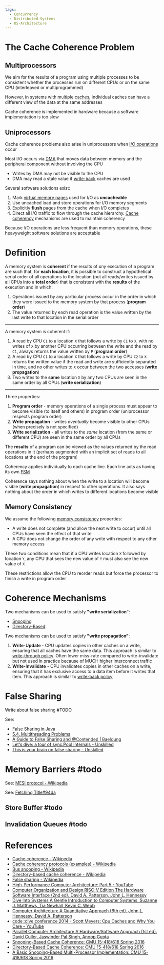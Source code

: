 ```yaml
---
tags:
  - Concurrency
  - Distributed-Systems
  - OS-Architecture
---
```


# The Cache Coherence Problem

## Multiprocessors

We aim for the results of a program using multiple processes to be consistent whether the processes run on different CPUs or on the same CPU (interleaved or multiprogrammed)

However, in systems with multiple [caches](Cache%20Memory.md), individual caches can have a different view of the data at the same addresses

Cache coherence is implemented in hardware because a software implementation is too slow

## Uniprocessors

Cache coherence problems also arise in uniprocessors when [I/O operations](Input-Output%20Devices.md) occur

Most I/O occurs via [DMA](Input-Output%20Devices.md#Direct%20Memory%20Access%20(DMA)) that moves data between memory and the peripheral component without involving the CPU

- Writes by DMA may not be visible to the CPU
- DMA may read a stale value if [write-back](Cache%20Memory.md#Write-Back) caches are used

Several software solutions exist:

1. Mark [virtual memory pages](Virtual%20Memory.md) used for I/O as **uncacheable**
2. Use uncached load and store operations for I/O memory segments
3. Explicitly **flush** pages from the cache when I/O completes
4. Direct all I/O traffic to flow through the cache hierarchy. [Cache coherency](Cache%20Coherency.md) mechanisms are used to maintain coherency

Because I/O operations are less frequent than memory operations, these heavyweight software solutions are acceptable

# Definition

A memory system is **coherent** if the results of *any* execution of a program are such that, for **each location**, it is possible to construct a hypothetical serial order of all operations to the location (put all reads/writes issued by all CPUs into a **total order**) that is consistent with the **results** of the execution and in which:

1. Operations issued by any particular process occur in the order in which they were issued to the memory system by that process (**program order**)
2. The value returned by each read operation is the value written by the last write to that location in the serial order

---

A memory system is coherent if:

1. A read by CPU `C1` to a location `X` that follows a write by `C1` to `X`, with no writes of `X` by another CPU occurring between the write and the read by `C1`, always returns the value written by `P` (**program order**)
2. A read by CPU `C1` to a location `X` that follows a write by CPU `C2` to `X` returns the written value if the read and write are sufficiently separated in time, and no other writes to `X` occur between the two accesses (**write propagation**)
3. Two writes to the **same** location `X` by any two CPUs are seen in the same order by all CPUs (**write serialization**)

---

Three properties:

1. **Program order** - memory operations of a single process must appear to become visible (to itself and others) in program order (uniprocessor respects program order)
2. **Write propagation** - writes *eventually* become visible to other CPUs (when precisely is not specified)
3. **Write serialization** - all writes to the *same* location (from the same or different CPU) are seen in the same order by all CPUs

The **results** of a program can be viewed as the values returned by the read operations in it (perhaps augmented with an implicit set of reads to all locations at the end of the program)

Coherency applies individually to each cache line. Each line acts as having its own [FSM](Snooping%20Cache%20Coherence%20Protocols.md)

Coherence says nothing about when the write to a location will become visible (**write propagation**) in respect to other operations. It also says nothing about the order in which writes to different locations become visible

## Memory Consistency

We assume the following [memory consistency](Memory%20Models.md) properties:

- A write does not complete (and allow the next write to occur) until all CPUs have seen the effect of that write
- A CPU does not change the order of any write with respect to any other memory access

These two conditions mean that if a CPU writes location `X` followed by location `Y`, any CPU that sees the new value of `Y` must also see the new value of `X`

These restrictions allow the CPU to reorder reads but force the processor to finish a write in program order

# Coherence Mechanisms

Two mechanisms can be used to satisfy **"write serialization"**:

- [Snooping](Snooping%20Cache%20Coherence%20Protocols.md)
- [Directory-Based](Directory-Based%20Cache%20Coherence%20Protocols.md)

Two mechanisms can be used to satisfy **"write propagation"**:

1. **Write-Update** - CPU updates copies in other caches on a write, ensuring that all caches have the same data. This approach is similar to [write-through policy](Cache%20Memory.md#Write-Through). Often lower miss-rate compared to write-invalidate but not used in practice because of MUCH higher interconnect traffic
2. **Write-Invalidate** - CPU invalidates copies in other caches on a write, ensuring that it has exclusive access to a data item before it writes that item. This approach is similar to [write-back policy](Cache%20Memory.md#Write-Back)

# False Sharing

Write about false sharing #TODO

See:

- [False Sharing in Java](https://jenkov.com/tutorials/java-concurrency/false-sharing.html)
- [5.4. Multithreading Problems](http://www.nic.uoregon.edu/~khuck/ts/acumem-report/manual_html/multithreading_problems.html)
- [A Guide to False Sharing and @Contended | Baeldung](https://www.baeldung.com/java-false-sharing-contended)
- [Let's dive: a tour of sync.Pool internals - Unskilled](https://unskilled.blog/posts/lets-dive-a-tour-of-sync.pool-internals/)
- [This is your brain on false sharing - Unskilled](https://unskilled.blog/posts/this-is-your-brain-on-false-sharing/)

# Memory Barriers #todo

See: [MESI protocol - Wikipedia](https://en.wikipedia.org/wiki/MESI_protocol#Invalidate_Queues)

See: [Fetching Title#94da](https://stackoverflow.com/questions/30958375/memory-barriers-force-cache-coherency)

## Store Buffer #todo

## Invalidation Queues #todo

# References

- [Cache coherence - Wikipedia](https://en.wikipedia.org/wiki/Cache_coherence)
- [Cache coherency protocols (examples) - Wikipedia](https://en.wikipedia.org/wiki/Cache_coherency_protocols_(examples))
- [Bus snooping - Wikipedia](https://en.wikipedia.org/wiki/Bus_snooping)
- [Directory-based cache coherence - Wikipedia](https://en.wikipedia.org/wiki/Directory-based_cache_coherence)
- [False sharing - Wikipedia](https://en.wikipedia.org/wiki/False_sharing#:~:text=False%20sharing%20is%20an%20inherent,is%20limited%20to%20RAM%20caches.)
- [High-Performance Computer Architecture: Part 5 - YouTube](https://youtube.com/playlist?list=PLAwxTw4SYaPkr-vo9gKBTid_BWpWEfuXe&si=TH5JP0CVKX9_TSQJ)
- [Computer Organization and Design RISC-V Edition The Hardware Software Interface (2nd ed). David A. Patterson, John L. Hennessy](References.md#Computer%20Organization%20and%20Design%20RISC-V%20Edition%20The%20Hardware%20Software%20Interface%20(2nd%20ed).%20David%20A.%20Patterson,%20John%20L.%20Hennessy)
- [Dive Into Systems A Gentle Introduction to Computer Systems. Suzanne J. Matthews, Tia Newhall, Kevin C. Webb](References.md#Dive%20Into%20Systems%20A%20Gentle%20Introduction%20to%20Computer%20Systems.%20Suzanne%20J.%20Matthews,%20Tia%20Newhall,%20Kevin%20C.%20Webb)
- [Computer Architecture A Quantitative Approach (6th ed). John L. Hennessy, David A. Patterson](References.md#Computer%20Architecture%20A%20Quantitative%20Approach%20(6th%20ed).%20John%20L.%20Hennessy,%20David%20A.%20Patterson)
- [code::dive conference 2014 - Scott Meyers: Cpu Caches and Why You Care - YouTube](https://youtu.be/WDIkqP4JbkE?si=TWwpFRPxMXU9oYJx)
- [Parallel Computer Architecture A Hardware/Software Approach (1st ed). David Culler, Jaswinder Pal Singh, Anoop Gupta](References.md#Parallel%20Computer%20Architecture%20A%20Hardware/Software%20Approach%20(1st%20ed).%20David%20Culler,%20Jaswinder%20Pal%20Singh,%20Anoop%20Gupta)
- [Snooping-Based Cache Coherence: CMU 15-418/618 Spring 2016](http://15418.courses.cs.cmu.edu/spring2016/lecture/snoopcoherence)
- [Directory-Based Cache Coherence: CMU 15-418/618 Spring 2016](http://15418.courses.cs.cmu.edu/spring2016/lecture/dircoherence)
- [A Basic Snooping-Based Multi-Processor Implementation: CMU 15-418/618 Spring 2016](http://15418.courses.cs.cmu.edu/spring2016/lecture/snoopimpl)
